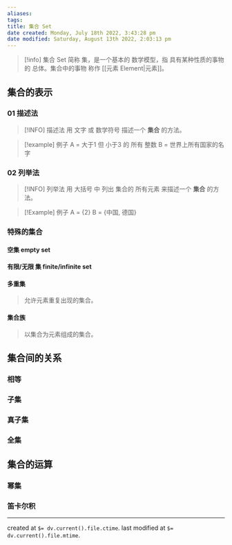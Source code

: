 ```yaml
---
aliases: 
tags: 
title: 集合 Set
date created: Monday, July 18th 2022, 3:43:28 pm
date modified: Saturday, August 13th 2022, 2:03:13 pm
---
```

> [!info] 集合 Set
> 简称 集，是一个基本的 数学模型，指 具有某种性质的事物的 总体。集合中的事物 称作 [[元素 Element|元素]]。

## 集合的表示

### 01 描述法

>[!INFO] 描述法
>用 文字 或 数学符号 描述一个 **集合** 的方法。

>[!example] 例子
> A = 大于1 但 小于3 的 所有 整数
> B = 世界上所有国家的名字

### 02 列举法

>[!INFO] 列举法
>用 大括号 中 列出 集合的 所有元素 来描述一个 **集合** 的方法。

>[!Example] 例子
>A = {2}
>B = {中国, 德国}

### 特殊的集合

#### 空集 empty set

#### 有限/无限 集 finite/infinite set

#### 多重集

> 允许元素重复出现的集合。

#### 集合族

> 以集合为元素组成的集合。

## 集合间的关系

### 相等

### 子集

### 真子集

### 全集

## 集合的运算

### 幂集

### 笛卡尔积

---

created at `$= dv.current().file.ctime`.
last modified at `$= dv.current().file.mtime`.